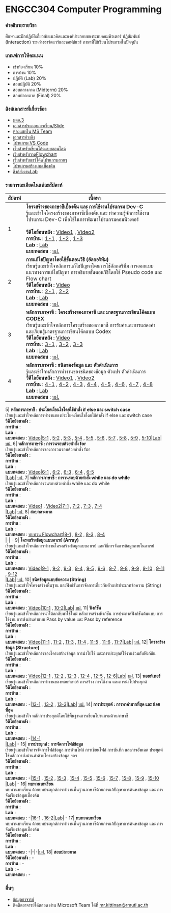 # ENGCC304 Computer Programming

### คำอธิบายรายวิชา
ศึกษาและฝึกปฏิบัติเกี่ยวกับแนวคิดและองค์ประกอบของระบบคอมพิวเตอร์ ปฏิสัมพันธ์ (Interaction) ระหว่างฮาร์ดแวร์และซอฟต์แวร์ ภาษาที่ใช้เขียนโปรแกรมในปัจจุบัน

### เกณฑ์การให้คะแนน
* เข้าห้องเรียน 10%
* การบ้าน 10%
* ปฏิบัติ (Lab) 20%
* สอบปฏิบัติ 20%
* สอบกลางภาค (Midterm) 20%
* สอบปลายภาค (Final) 20%

### ลิงค์เอกสารที่เกี่ยวข้อง
* [มคอ.3](https://drive.google.com/drive/folders/1OWlzmm3MZ1Uy2SKScJGQS5_IJr8BCSCR?usp=drive_link)
* [เอกสารประกอบการเรียน/Slide](https://drive.google.com/drive/folders/1OWlzmm3MZ1Uy2SKScJGQS5_IJr8BCSCR?usp=drive_link)
* [ห้องแชทใน MS Team](https://teams.microsoft.com/l/team/19%3ASRc4lB9z91Vay6mrtEaEm14MyYUYn_hccTzFXdp1NyE1%40thread.tacv2/conversations?groupId=37d36e7f-c2eb-4dcf-9320-32ee74544bd8&tenantId=2c0a3819-8c66-4ae1-9a99-3832d9facbd9)
* [เอกสารอ้างอิง](https://autolib.rmutl.ac.th/Catalog/BibItem.aspx?BibID=b00141555)
* [โปรแกรม VS Code](https://code.visualstudio.com/download)
* [เว็บสำหรับเขียนโค้ดแบบออนไลน์](https://onlinegdb.com)
* [เว็บสำหรับวาดFlowchart](https://draw.io)
* [เว็บสำหรับแชร์โค้ดโปรแกรมสวยๆ](https://carbon.now.sh/?bg=rgba%2874%2C144%2C226%2C1%29&t=material&wt=none&l=text%2Fx-c%2B%2Bsrc&width=828&ds=false&dsyoff=20px&dsblur=68px&wc=true&wa=true&pv=56px&ph=56px&ln=true&fl=1&fm=Fira+Code&fs=14px&lh=152%25&si=false&es=2x&wm=false&code=%2523include%2520%253Cstdio.h%253E%250A%250Aint%2520main%28%29%2520%257B%250A%2520%2520printf%28%2522Hello%2522%29%2520%253B%250A%2520%2520return%25200%2520%253B%250A%257D%252F%252Fend%2520function)
* [โปรแกรมสร้างเกมเบื้องต้น](https://arcade.makecode.com/)
* [ลิงค์ส่งงานLab](https://forms.office.com/r/Yz8xb6BHqi)

### รายการละเอียดในแต่ละสัปดาห์
สัปดาห์ | เนื้อหา
--- | ---
1| **โครงสร้างของภาษาซีเบื้องต้น และ การใช้งานโปรแกรม Dev-C** <br />รู้และเข้าใจโครงสร้างของภาษาซีเบื้องต้น และ ทำความรู้จักการใช้งานโปรแกรม Dev-C เพื่อใช้ในการพัฒนาโปรแกรมคอมพิวเตอร์<br /><br />**วีดีโอย้อนหลัง** : [Video1](https://www.youtube.com/watch?v=01p2FCUcYY8) , [Video2](https://www.youtube.com/watch?v=rI52J5TJTMw)<br />**การบ้าน** : [1-1](https://github.com/tumrmutl/ENGCC304-Computer-Programming/blob/main/Homework/HW01/hw01-1-helloworld.cpp) , [1-2](https://github.com/tumrmutl/ENGCC304-Computer-Programming/blob/main/Homework/HW01/hw01-2-fix-bug.cpp) , [1-3](https://github.com/tumrmutl/ENGCC304-Computer-Programming/blob/main/Homework/HW01/hw01-3-basic-input-output.cpp)<br />**Lab** : [Lab](https://github.com/tumrmutl/ENGCC304-Computer-Programming/blob/main/Lab/Lab01-Basic-Display-Input-Output.cpp)<br />**แบบทดสอบ** : [บฝ.](https://forms.office.com/r/BeGVra089y)
2| **การแก้ไขปัญหาโดยใช้ขั้นตอนวิธี (อัลกอริทึม)** <br />เรียนรู้และเข้าใจหลักการแก้ไขปัญหาโดยการใช้อัลกอริทึม การออกแบบแนวทางการแก้ไขปัญหา การอธิบายขั้นตอนวิธีโดยใช้ Pseudo code และ Flow chart <br />**วีดีโอย้อนหลัง** : [Video](https://www.youtube.com/watch?v=9hEjesjU_k0)<br />**การบ้าน** : [2-1](https://github.com/tumrmutl/ENGCC304-Computer-Programming/blob/main/Homework/HW02/hw02-1-noodle.drawio) , [2-2](https://github.com/tumrmutl/ENGCC304-Computer-Programming/blob/main/Homework/HW02/hw02-2-requirement.drawio)<br />**Lab** : [Lab](https://github.com/tumrmutl/ENGCC304-Computer-Programming/blob/main/Lab/Lab02-Basic-Flowchart.c)<br />**แบบทดสอบ** : [บฝ.](https://forms.office.com/r/DXCWCWYeg3)
3| **หลักการภาษาซี : โครงสร้างของภาษาซี และ มาตรฐานการเขียนโค้ดแบบ CODEX** <br />เรียนรู้และเข้าใจหลักการโครงสร้างของภาษาซี การรับค่าและการแสดงค่า และเรียนรู้มาตรฐานการเขียนโค้ดแบบ Codex <br />**วีดีโอย้อนหลัง** : [Video](https://www.youtube.com/watch?v=ml6_NafY3u4)<br />**การบ้าน** : [3-1](https://github.com/tumrmutl/ENGCC304-Computer-Programming/blob/main/Homework/HW03/hw03-1-codex.cpp) , [3-2](https://github.com/tumrmutl/ENGCC304-Computer-Programming/blob/main/Homework/HW03/hw03-2-codex-and-fix-bug.cpp) , [3-3](https://github.com/tumrmutl/ENGCC304-Computer-Programming/blob/main/Homework/HW03/hw03-3-codex-and-fix-bug.cpp)<br />**Lab** : [Lab](https://github.com/tumrmutl/ENGCC304-Computer-Programming/blob/main/Lab/Lab03-Codex.cpp)<br />**แบบทดสอบ** : [บฝ.](https://forms.office.com/r/RdXaC58Gd9)
4| **หลักการภาษาซี : ชนิดของข้อมูล และ ตัวดำเนินการ** <br />รู้และเข้าใจหลักการทำงานของชนิดของข้อมูล ตัวแปร ตัวดำเนินการ <br />**วีดีโอย้อนหลัง** : [Video1](https://www.youtube.com/watch?v=5mSartNW-0c) , [Video2](https://www.youtube.com/watch?v=sL6D7CRhNcA)<br />**การบ้าน** : [4-1](https://github.com/tumrmutl/ENGCC304-Computer-Programming/blob/main/Homework/HW04/hw04-1-variable.cpp) , [4-2](https://github.com/tumrmutl/ENGCC304-Computer-Programming/blob/main/Homework/HW04/hw04-2-operator.cpp) , [4-3](https://github.com/tumrmutl/ENGCC304-Computer-Programming/blob/main/Homework/HW04/hw04-3-basic-operator.cpp) , [4-4](https://github.com/tumrmutl/ENGCC304-Computer-Programming/blob/main/Homework/HW04/hw04-4-triangle.cpp) , [4-5](https://github.com/tumrmutl/ENGCC304-Computer-Programming/blob/main/Homework/HW04/hw04-5-time-convert.cpp) , [4-6](https://github.com/tumrmutl/ENGCC304-Computer-Programming/blob/main/Homework/HW04/hw04-6-man-hour.cpp) , [4-7](https://github.com/tumrmutl/ENGCC304-Computer-Programming/blob/main/Homework/HW04/hw04-7-Temperator-Convert.cpp) , [4-8](https://github.com/tumrmutl/ENGCC304-Computer-Programming/blob/main/Homework/HW04/hw04-8-convert-to-binary.cpp)<br />**Lab** : [Lab](https://github.com/tumrmutl/ENGCC304-Computer-Programming/blob/main/Lab/Lab04-Variable-Operator.cpp)<br />**แบบทดสอบ** : [บฝ.](https://forms.office.com/r/cVdnViGP1J)

5| **หลักการภาษาซี : ประโยคเงื่อนไขโดยใช้คำสั่ง if else และ switch case** <br />เรียนรู้และเข้าใจหลักการทำงานของประโยคเงื่อนไขโดยใช้คำสั่ง if else และ switch case 
<br />**วีดีโอย้อนหลัง** : 
<br />**การบ้าน** : 
<br />**Lab** : 
<br />**แบบทดสอบ** : [Video]()|[5-1](https://github.com/tumrmutl/ENGCC304-Computer-Programming/blob/main/Homework/HW05/hw05-1-if-else.cpp) , [5-2](https://github.com/tumrmutl/ENGCC304-Computer-Programming/blob/main/Homework/HW05/hw05-2-basic-sort.cpp) , [5-3](https://github.com/tumrmutl/ENGCC304-Computer-Programming/blob/main/Homework/HW05/hw05-3-number-to-text.cpp) , [5-4](https://github.com/tumrmutl/ENGCC304-Computer-Programming/blob/main/Homework/HW05/hw05-4-compare-number.cpp) , [5-5](https://github.com/tumrmutl/ENGCC304-Computer-Programming/blob/main/Homework/HW05/hw05-5-odd-even.cpp) , [5-6](https://github.com/tumrmutl/ENGCC304-Computer-Programming/blob/main/Homework/HW05/hw05-6-pos-or-neg.cpp) , [5-7](https://github.com/tumrmutl/ENGCC304-Computer-Programming/blob/main/Homework/HW05/hw05-7-mod.cpp) , [5-8](https://github.com/tumrmutl/ENGCC304-Computer-Programming/blob/main/Homework/HW05/hw05-8-max-value.cpp) , [5-9](https://github.com/tumrmutl/ENGCC304-Computer-Programming/blob/main/Homework/HW05/hw05-9-mid-point.cpp) , [5-10](https://github.com/tumrmutl/ENGCC304-Computer-Programming/blob/main/Homework/HW05/hw05-10-auto-grading-without-if-else.cpp)|[Lab](https://github.com/tumrmutl/ENGCC304-Computer-Programming/blob/main/Lab/Lab05-If-Else-Switch-Case.cpp)| [บฝ.](https://forms.office.com/r/DdNxuzXBWN)
6| **หลักการภาษาซี : การวนรอบด้วยคำสั่ง for** <br />เรียนรู้และเข้าใจหลักการของการวนรอบด้วยคำสั่ง for 
<br />**วีดีโอย้อนหลัง** : 
<br />**การบ้าน** : 
<br />**Lab** : 
<br />**แบบทดสอบ** : [Video](https://www.youtube.com/watch?v=RgPZfEIItxg)|[6-1](https://github.com/tumrmutl/ENGCC304-Computer-Programming/blob/main/Homework/HW06/hw06-1-basic-for-loop.cpp) , [6-2](https://github.com/tumrmutl/ENGCC304-Computer-Programming/blob/main/Homework/HW06/hw06-2-roman-number.cpp) , [6-3](https://github.com/tumrmutl/ENGCC304-Computer-Programming/blob/main/Homework/HW06/hw06-3-Multiply.cpp) , [6-4](https://github.com/tumrmutl/ENGCC304-Computer-Programming/blob/main/Homework/HW06/hw06-4-series.cpp) , [6-5](https://github.com/tumrmutl/ENGCC304-Computer-Programming/blob/main/Homework/HW06/hw06-5-prime-number.cpp)<br />|[Lab](https://github.com/tumrmutl/ENGCC304-Computer-Programming/blob/main/Lab/Lab06-For-Loop.cpp)| [บฝ.](https://forms.office.com/r/b2SEQ25uAd)
7| **หลักการภาษาซี : การวนรอบด้วยคำสั่ง while และ do while** <br />เรียนรู้และเข้าใจหลักการวนรอบด้วยคำสั่ง while และ do while 
<br />**วีดีโอย้อนหลัง** : 
<br />**การบ้าน** : 
<br />**Lab** : 
<br />**แบบทดสอบ** : [Video1](https://www.youtube.com/watch?v=SDOaMhy42RA) , [Video2](https://www.youtube.com/watch?v=pB6ibWypdDY)|[7-1](https://github.com/tumrmutl/ENGCC304-Computer-Programming/blob/main/Homework/HW07/hw07-1-basic-while-loop.cpp) , [7-2](https://github.com/tumrmutl/ENGCC304-Computer-Programming/blob/main/Homework/HW07/hw07-2-Multiply.cpp) , [7-3](https://github.com/tumrmutl/ENGCC304-Computer-Programming/blob/main/Homework/HW07/hw07-3-series.cpp) , [7-4](https://github.com/tumrmutl/ENGCC304-Computer-Programming/blob/main/Homework/HW07/hw07-4-prime-number.cpp)<br />|[Lab](https://github.com/tumrmutl/ENGCC304-Computer-Programming/blob/main/Lab/Lab07-While-DoWhile.cpp)| [บฝ.](https://forms.office.com/r/AwS0a5RKGZ)
8| **สอบกลางภาค** 
<br />**วีดีโอย้อนหลัง** : 
<br />**การบ้าน** : 
<br />**Lab** : 
<br />**แบบทดสอบ** : [ทบทวน Flowchart](https://www.youtube.com/watch?v=lyzEe20rKG4)|[8-1](https://github.com/tumrmutl/ENGCC304-Computer-Programming/blob/main/Homework/HW08/hw08-1-basic-display.cpp) , [8-2](https://github.com/tumrmutl/ENGCC304-Computer-Programming/blob/main/Homework/HW08/hw08-2-auto-grading.cpp) , [8-3](https://github.com/tumrmutl/ENGCC304-Computer-Programming/blob/main/Homework/HW08/hw08-3-fibonacci-series.cpp) , [8-4](https://github.com/tumrmutl/ENGCC304-Computer-Programming/blob/main/Homework/HW08/hw08-4-factorial.cpp)<br />|-| -
9| **โครงสร้างข้อมูลแบบอาเรย์ (Array)** <br />เรียนรู้และเข้าใจหลักการทำงานโครงสร้างข้อมูลแบบอาเรย์ และวิธีการจัดการข้อมูลภายในอาเรย์ 
<br />**วีดีโอย้อนหลัง** : 
<br />**การบ้าน** : 
<br />**Lab** : 
<br />**แบบทดสอบ** : [Video](https://www.youtube.com/watch?v=u5rshhQ1ZJQ)|[9-1](https://github.com/tumrmutl/ENGCC304-Computer-Programming/blob/main/Homework/HW09/hw09-1-input-value-into-array.cpp) , [9-2](https://github.com/tumrmutl/ENGCC304-Computer-Programming/blob/main/Homework/HW09/hw09-2-descending-array.cpp) , [9-3](https://github.com/tumrmutl/ENGCC304-Computer-Programming/blob/main/Homework/HW09/hw09-3-sum-and-avg.cpp) , [9-4](https://github.com/tumrmutl/ENGCC304-Computer-Programming/blob/main/Homework/HW09/hw09-4-count-unique-number-in-array.cpp) , [9-5](https://github.com/tumrmutl/ENGCC304-Computer-Programming/blob/main/Homework/HW09/hw09-5-display-only-unique-number.cpp) , [9-6](https://github.com/tumrmutl/ENGCC304-Computer-Programming/blob/main/Homework/HW09/hw09-6-merge-array.cpp) , [9-7](https://github.com/tumrmutl/ENGCC304-Computer-Programming/blob/main/Homework/HW09/hw09-7-insert-new-value-in-array.cpp) , [9-8](https://github.com/tumrmutl/ENGCC304-Computer-Programming/blob/main/Homework/HW09/hw09-8-find-max-in-array.cpp) , [9-9](https://github.com/tumrmutl/ENGCC304-Computer-Programming/blob/main/Homework/HW09/hw09-9-array-2D-additional.cpp) , [9-10](https://github.com/tumrmutl/ENGCC304-Computer-Programming/blob/main/Homework/HW09/hw09-10-Transpose-Matrix.cpp) , [9-11](https://github.com/tumrmutl/ENGCC304-Computer-Programming/blob/main/Homework/HW09/hw09-11-Multiply-Matrix.cpp) , [9-12](https://github.com/tumrmutl/ENGCC304-Computer-Programming/blob/main/Homework/HW09/hw09-12-matrix-angle.cpp)<br />|[Lab](https://github.com/tumrmutl/ENGCC304-Computer-Programming/blob/main/Lab/Lab09-Array.cpp)| [บฝ.](https://forms.office.com/r/eh57mviqHz)
10| **ชนิดข้อมูลแบบข้อความ (String)** <br />เรียนรู้และเข้าใจโครงสร้างพื้นฐาน และฟังก์ชันการจัดการเกี่ยวกับตัวแปรประเภทข้อความ (String) 
<br />**วีดีโอย้อนหลัง** : 
<br />**การบ้าน** : 
<br />**Lab** : 
<br />**แบบทดสอบ** : [Video](https://www.youtube.com/watch?v=jEWPSXGDCdc)|[10-1](https://github.com/tumrmutl/ENGCC304-Computer-Programming/blob/main/Homework/HW10/hw10-1-basic-string.cpp) , [10-2](https://github.com/tumrmutl/ENGCC304-Computer-Programming/blob/main/Homework/HW10/hw10-2-compare.cpp)|[Lab](https://github.com/tumrmutl/ENGCC304-Computer-Programming/blob/main/Lab/Lab10-String.cpp)| [บฝ.](https://forms.office.com/r/r8jb6TM7JH)
11| **ฟังก์ชัน** <br />เรียนรู้และเข้าใจหลักการนำโค้ดกลับมาใช้ใหม่ หลักการสร้างฟังก์ชัน การประกาศฟังก์ชันต้นแบบ การใช้งาน การส่งผ่านค่าแบบ Pass by value และ Pass by reference 
<br />**วีดีโอย้อนหลัง** : 
<br />**การบ้าน** : 
<br />**Lab** : 
<br />**แบบทดสอบ** : [Video](https://www.youtube.com/watch?v=Wd7nHpBTSy0)|[11-1](https://github.com/tumrmutl/ENGCC304-Computer-Programming/blob/main/Homework/HW11/hw11-1-basic-function.cpp) , [11-2](https://github.com/tumrmutl/ENGCC304-Computer-Programming/blob/main/Homework/HW11/hw11-2-swap-function.cpp) , [11-3](https://github.com/tumrmutl/ENGCC304-Computer-Programming/blob/main/Homework/HW11/hw11-3-swap-string.cpp) , [11-4](https://github.com/tumrmutl/ENGCC304-Computer-Programming/blob/main/Homework/HW11/hw11-4-series.cpp) , [11-5](https://github.com/tumrmutl/ENGCC304-Computer-Programming/blob/main/Homework/HW11/hw11-5-pass-by-value-and-reference.cpp) , [11-6](https://github.com/tumrmutl/ENGCC304-Computer-Programming/blob/main/Homework/HW11/hw11-6-fibonacci-recursion.cpp) , [11-7](https://github.com/tumrmutl/ENGCC304-Computer-Programming/blob/main/Homework/HW11/hw11-7-factorial-recursion.cpp)|[Lab](https://github.com/tumrmutl/ENGCC304-Computer-Programming/blob/main/Lab/Lab11-Function.cpp)| [บฝ.](https://forms.office.com/r/FnENxvH4Rb)
12| **โครงสร้างข้อมูล (Structure)** <br />เรียนรู้และเข้าใจหลักการของโครงสร้างข้อมูล การนำไปใช้ และการประยุกต์ใช้งานร่วมกับฟังก์ชัน 
<br />**วีดีโอย้อนหลัง** : 
<br />**การบ้าน** : 
<br />**Lab** : 
<br />**แบบทดสอบ** : [Video](https://www.youtube.com/watch?v=PTyQoGqi_NU)|[12-1](https://github.com/tumrmutl/ENGCC304-Computer-Programming/blob/main/Homework/HW12/hw12-1-basic-structure.cpp) , [12-2](https://github.com/tumrmutl/ENGCC304-Computer-Programming/blob/main/Homework/HW12/hw12-2-sort-value.cpp) , [12-3](https://github.com/tumrmutl/ENGCC304-Computer-Programming/blob/main/Homework/HW12/hw12-3-structure-and-array.cpp) , [12-4](https://github.com/tumrmutl/ENGCC304-Computer-Programming/blob/main/Homework/HW12/hw12-4-promote-new-salary.cpp) , [12-5](https://github.com/tumrmutl/ENGCC304-Computer-Programming/blob/main/Homework/HW12/hw12-5-tax-calculation.cpp) , [12-6](https://github.com/tumrmutl/ENGCC304-Computer-Programming/blob/main/Homework/HW12/hw12-6-Height.cpp)|[Lab](https://github.com/tumrmutl/ENGCC304-Computer-Programming/blob/main/Lab/Lab12-Structure.cpp)| [บฝ.](https://forms.office.com/r/cDq6NAzhN0)
13| **พอยท์เทอร์** <br />เรียนรู้และเข้าใจหลักการทำงานของพอยท์เทอร์ การสร้าง การใช้งาน และการนำไปประยุกต์ 
<br />**วีดีโอย้อนหลัง** : 
<br />**การบ้าน** : 
<br />**Lab** : 
<br />**แบบทดสอบ** : -|[13-1](https://github.com/tumrmutl/ENGCC304-Computer-Programming/blob/main/Homework/HW13/hw13-1-basic-pointer.cpp) , [13-2](https://github.com/tumrmutl/ENGCC304-Computer-Programming/blob/main/Homework/HW13/hw13-2-pointer-swap-string.cpp) , [13-3](https://github.com/tumrmutl/ENGCC304-Computer-Programming/blob/main/Homework/HW13/hw13-3-tax-calculate-pointer.cpp)|[Lab](https://github.com/tumrmutl/ENGCC304-Computer-Programming/blob/main/Lab/Lab13-Pointer.cpp)| [บฝ.](https://forms.office.com/r/3sCvUquaNi)
14| **การประยุกต์ : การหาค่ามากที่สุด และ น้อยที่สุด** <br />เรียนรู้และเข้าใจ หลักการประยุกต์โดยใช้พื้นฐานการเขียนโปรแกรมด้วยภาษาซี 
<br />**วีดีโอย้อนหลัง** : 
<br />**การบ้าน** : 
<br />**Lab** : 
<br />**แบบทดสอบ** : -|[14-1](https://github.com/tumrmutl/ENGCC304-Computer-Programming/blob/main/Homework/HW14/hw14-1-basic-min-max.cpp)<br />|[Lab](https://github.com/tumrmutl/ENGCC304-Computer-Programming/blob/main/Lab/Lab14-Min-Max.cpp)| -
15| **การประยุกต์ : การจัดการไฟล์ข้อมูล** <br />เรียนรู้และเข้าใจการจัดการไฟล์ข้อมูล การอ่านไฟล์ การเขียนไฟล์ การบันทึก และการอัพเดต ประยุกต์ใช้หลักการส่งผ่านค่าด้วยโครงสร้างข้อมูล ฯลฯ 
<br />**วีดีโอย้อนหลัง** : 
<br />**การบ้าน** : 
<br />**Lab** : 
<br />**แบบทดสอบ** : -|[15-1](https://github.com/tumrmutl/ENGCC304-Computer-Programming/blob/main/Homework/HW15/hw15-1-basic-file-handling.cpp) , [15-2](https://github.com/tumrmutl/ENGCC304-Computer-Programming/blob/main/Homework/HW15/hw15-2-calculate-value-from-file.cpp) , [15-3](https://github.com/tumrmutl/ENGCC304-Computer-Programming/blob/main/Homework/HW15/hw15-3-set-of-data.cpp) , [15-4](https://github.com/tumrmutl/ENGCC304-Computer-Programming/blob/main/Homework/HW15/hw15-4-find-gpa.cpp) , [15-5](https://github.com/tumrmutl/ENGCC304-Computer-Programming/blob/main/Homework/HW15/hw15-5-avg-of-age.cpp) , [15-6](https://github.com/tumrmutl/ENGCC304-Computer-Programming/blob/main/Homework/HW15/hw15-6-filter-data.cpp) , [15-7](https://github.com/tumrmutl/ENGCC304-Computer-Programming/blob/main/Homework/HW15/hw15-7-find-age.cpp) , [15-8](https://github.com/tumrmutl/ENGCC304-Computer-Programming/blob/main/Homework/HW15/hw15-8-sort-AtoZ.cpp) , [15-9](https://github.com/tumrmutl/ENGCC304-Computer-Programming/blob/main/Homework/HW15/hw15-9-secret-code.cpp) , [15-10](https://github.com/tumrmutl/ENGCC304-Computer-Programming/blob/main/Homework/HW15/hw15-10-matrix-in-file.cpp)<br />|[Lab](https://github.com/tumrmutl/ENGCC304-Computer-Programming/blob/main/Lab/Lab15-File.cpp)| -
16| **ทบทวนบทเรียน** <br />ทบทวนบทเรียน ด้วยบทประยุกต์การทำงานพื้นฐานภาษาซีด้วยการแก้ปัญหาการค้นหาข้อมูล และ การจัดเรียงข้อมูลเบื้องต้น 
<br />**วีดีโอย้อนหลัง** : 
<br />**การบ้าน** : 
<br />**Lab** : 
<br />**แบบทดสอบ** : -|[16-1](https://github.com/tumrmutl/ENGCC304-Computer-Programming/blob/main/Homework/HW16/hw16-1-sequential-search.cpp) , [16-2](https://github.com/tumrmutl/ENGCC304-Computer-Programming/blob/main/Homework/HW16/hw16-2-binary-search.cpp)|[Lab](https://github.com/tumrmutl/ENGCC304-Computer-Programming/blob/main/Lab/Lab16-Basic-Sort-Search.cpp)| -
17| **ทบทวนบทเรียน** <br />ทบทวนบทเรียน ด้วยบทประยุกต์การทำงานพื้นฐานภาษาซีด้วยการแก้ปัญหาการค้นหาข้อมูล และ การจัดเรียงข้อมูลเบื้องต้น 
<br />**วีดีโอย้อนหลัง** : 
<br />**การบ้าน** : 
<br />**Lab** : 
<br />**แบบทดสอบ** : -|-|-|[บฝ.](https://forms.office.com/r/YDS1Z0UgrG)
18| **สอบปลายภาค** <br />**วีดีโอย้อนหลัง** : -
<br />**การบ้าน** : -
<br />**Lab** : -
<br />**แบบทดสอบ** : -

### อื่นๆ
* [ข้อมูลอาจารย์](https://lms.rmutl.ac.th/teachers/detail/24002453439513437/5fd51c39cb8f05637cb8e96df6ec9392edb3ec16ea62666620cda4fd8f8b3e72)
* ติดติดอาจารย์ได้ตลอด ผ่าน Microsoft Team ได้ที่ mr.kittinan@rmutl.ac.th
